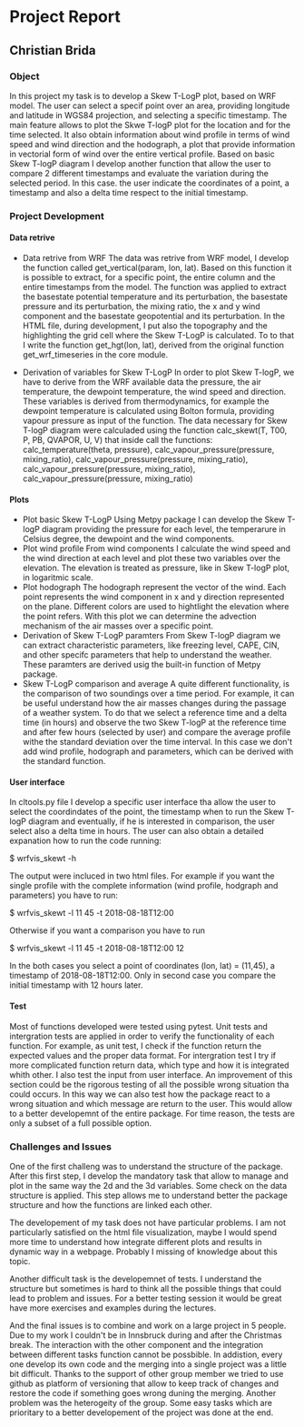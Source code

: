 # Project Report
## Christian Brida

### Object
In this project my task is to develop a Skew T-LogP plot, based on WRF model.
The user can select a specif point over an area, providing longitude and latitude in WGS84 projection, and selecting a specific timestamp. The main feature allows to plot the Skwe T-logP plot for the location and for the time selected. It also obtain information about wind profile in terms of wind speed and wind direction and the hodograph, a plot that provide information in vectorial form of wind over the entire vertical profile.
Based on basic Skew T-logP diagram I develop another function that allow the user to compare 2 different timestamps and evaluate the variation during the selected period. In this case. the user indicate the coordinates of a point, a timestamp and also a delta time respect to the initial timestamp. 

### Project Development
#### Data retrive
- Data retrive from WRF
  The data was retrive from WRF model, I develop the function called get_vertical(param, lon, lat). Based on this function it is possible to extract, for a specific point, the entire column and the entire timestamps from the model. The function was applied to extract the basestate potential temperature and its perturbation, the basestate pressure and its perturbation, the mixing ratio, the x and y wind component and the basestate geopotential and its perturbation.
  In the HTML file, during development, I put also the topography and the highlighting the grid cell where the Skew T-LogP is calculated. To to that I write the function get_hgt(lon, lat), derived from the original function get_wrf_timeseries in the core module.
   
- Derivation of variables for Skew T-LogP
  In order to plot Skew T-logP, we have to derive from the WRF available data the pressure, the air temperature, the dewpoint temperature, the wind speed and direction. These variables is derived from thermodynamics, for example the dewpoint temperature is calculated using Bolton formula, providing vapour pressure as input of the function.
  The data necessary for Skew T-logP diagram were calculaded using the function calc_skewt(T, T00, P, PB, QVAPOR, U, V) that inside call the functions: calc_temperature(theta, pressure), calc_vapour_pressure(pressure, mixing_ratio), calc_vapour_pressure(pressure, mixing_ratio), calc_vapour_pressure(pressure, mixing_ratio), calc_vapour_pressure(pressure, mixing_ratio)

#### Plots
- Plot basic Skew T-LogP
  Using Metpy package I can develop the Skew T-logP diagram providing the pressure for each level, the temperarure in Celsius degree, the dewpoint and the wind components.
- Plot wind profile
  From wind components I calculate the wind speed and the wind direction at each level and plot these two variables over the elevation. The elevation is treated as pressure, like in Skew T-logP plot, in logaritmic scale. 
- Plot hodograph
  The hodograph represent the vector of the wind. Each point represents the wind component in x and y direction represented on the plane. Different colors are used to hightlight the elevation where the point refers. With this plot we can determine the advection mechanism of the air masses over a specific point. 
- Derivation of Skew T-LogP paramters
  From Skew T-logP diagram we can extract characteristic parameters, like freezing level, CAPE, CIN, and other specifc parameters that help to understand the weather. These paramters are derived usig the built-in function of Metpy package.
- Skew T-LogP comparison and average
  A quite different functionality, is the comparison of two soundings over a time period. For example, it can be useful understand how the air masses changes during the passage of a weather system. To do that we select a reference time and a delta time (in hours) and observe the two Skew T-logP at the reference time and after few hours (selected by user) and compare the average profile withe the standard deviation over the time interval. In this case we don't add wind profile, hodograph and parameters, which can be derived with the standard function.
  
#### User interface
In cltools.py file I develop a specific user interface tha allow the user to select the coordindates of the point, the timestamp when to run the Skew T-logP diagram and eventually, if he is interested in comparison, the user select also a delta time in hours. The user can also obtain a detailed expanation how to run the code running:


   $  wrfvis_skewt -h


The output were incluced in two html files. 
For example if you want the single profile with the complete information (wind profile, hodgraph and parameters) you have to run:


  $ wrfvis_skewt -l 11 45 -t 2018-08-18T12:00


Otherwise if you want a comparison you have to run


  $ wrfvis_skewt -l 11 45 -t 2018-08-18T12:00 12


In the both cases you select a point of coordinates (lon, lat) = (11,45), a timestamp of 2018-08-18T12:00. Only in second case you compare the initial timestamp with 12 hours later.

#### Test
Most of functions developed were tested using pytest. Unit tests and intergration tests are applied in order to verify the functionality of each function. 
For example, as unit test, I check if the function return the expected values and the proper data format. 
For intergration test I try if more complicated function return data, which type and how it is integrated whith other.
I also test the input from user interface. 
An improvement of this section could be the rigorous testing of all the possible wrong situation tha could occurs. In this way we can also test how the package react to a wrong situation and which message are return to the user. This would allow to a better developemnt of the entire package. For time reason, the tests are only a subset of a full possible option. 

### Challenges and Issues
One of the first challeng was to understand the structure of the package. After this first step, I develop the mandatory task that allow to manage and plot in the same way the 2d and the 3d variables. Some check on the data structure is applied. This step allows me to understand better the package structure and how the functions are linked each other.

The developement of my task does not have particular problems. I am not particularly satisfied on the html file visualization, maybe I would spend more time to understand how integrate different plots and results in dynamic way in a webpage. Probably I missing of knowledge about this topic. 

Another difficult task is the developemnet of tests. I understand the structure but sometimes is hard to think all the possible things that could lead to problem and issues. For a better testing session it would be great have more exercises and examples during the lectures.

And the final issues is to combine and work on a large project in 5 people. Due to my work I couldn't be in Innsbruck during and after the Christmas break. The interaction with the other component and the integration between different tasks function cannot be possbible. In addistion, every one develop its own code and the merging into a single project was a little bit difficult. Thanks to the support of other group member we tried to use github as platform of versioning that allow to keep track of changes and restore the code if something goes wrong duning the merging. Another problem was the heterogeity of the group. Some easy tasks which are prioritary to a better developement of the project was done at the end.


   


